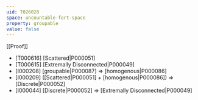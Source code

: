 ```yaml
---
uid: T026028
space: uncountable-fort-space
property: groupable
value: false
---
```

[[Proof]]

* [T000616] [Scattered|P000051]
* [T000615] [Extremally Disconnected|P000049]
* [I000208] [groupable|P000087] => [homogenous|P000086]
* [I000209] ([Scattered|P000051] + [homogenous|P000086]) => [Discrete|P000052]
* [I000044] [Discrete|P000052] => [Extremally Disconnected|P000049]

